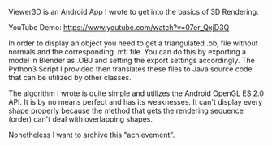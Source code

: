 Viewer3D is an Android App I wrote to get into the basics of 3D Rendering.

YouTube Demo: https://www.youtube.com/watch?v=07er_QxjD3Q

In order to display an object you need to get a triangulated .obj file without normals
and the corresponding .mtl file.
You can do this by exporting a model in Blender as .OBJ and setting the export settings accordingly.
The Python3 Script I provided then translates these files to Java source code that can be utilized
by other classes.

The algorithm I wrote is quite simple and utilizes the Android OpenGL ES 2.0 API. It is
by no means perfect and has its weaknesses. It can't display every shape properly because
the method that gets the rendering sequence (order) can't deal with overlapping shapes.

Nonetheless I want to archive this "achievement".
